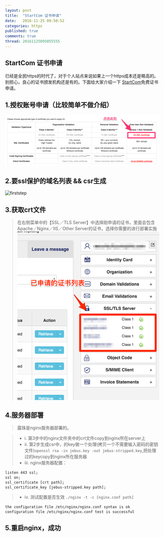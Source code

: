 ```yaml
---
layout: post
title:  "StartCom 证书申请"
date:   2016-11-25 09:50:52
categories: https
published: true
comments: true
thread: 20161125095055555
---
```

StartCom 证书申请
---

已经是全民https的时代了，对于个人站点来说如果上一个https成本还是略高的。别担心，良心的证书颁发机构还是有的。下面给大家介绍一下
[StartCom](https://startssl.com/)免费证书申请。

## 1.授权账号申请（比较简单不做介绍）

![chooseCertType](/assets/img/https/chooseCertType.png)

## 2.要ssl保护的域名列表 && csr生成

![firststep](/assets/img/https/StartSSL™_Certificates___Public_Key_Infrastructure.png)

## 3.获取crt文件
>在右侧菜单中的【SSL／TLS Server】中选择刚申请的证书，里面会包含Apache／Nginx／IIS／Other Server的证书，选择你需要的进行部署实施
    ![certfile](/assets/img/https/certfile.png)

## 4.服务器部署

> 露珠是nginx服务器部署的。

> - i. 第3步中的nginx文件夹中的crt文件copy到nginx所在server上
> - ii. 第2步生成csr中，的key做一个处理(拷贝一个不需要输入密码的密钥文件)`openssl rsa -in jebus.key -out jebus-stripped.key`,把处理过的keycopy到nginx所在服务器
> - iii. nginx服务器配置：

```shell
listen 443 ssl;
ssl on;
ssl_certificate [crt path];
ssl_certificate_key [jebus-stripped.key path];
```

> - iv. 测试配置是否生效
`./nginx -t -c [nginx.conf path]`

    the configuration file /etc/nginx/nginx.conf syntax is ok
    configuration file /etc/nginx/nginx.conf test is successful

## 5.重启nginx，成功
